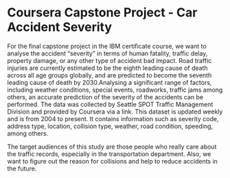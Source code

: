 # Coursera Capstone Project - Car Accident Severity

For the final capstone project in the IBM certificate course, we want to analyse the accident “severity” in terms of human fatality, traffic delay, property damage, or any other type of accident bad impact. Road traffic injuries are currently estimated to be the eighth leading cause of death across all age groups globally, and are predicted to become the seventh leading cause of death by 2030.Analysing a significant range of factors, including weather conditions, special events, roadworks, traffic jams among others, an accurate prediction of the severity of the accidents can be performed.
The data was collected by Seattle SPOT Traffic Management Division and provided by Coursera via a link. This dataset is updated weekly and is from 2004 to present. It contains information such as severity code, address type, location, collision type, weather, road condition, speeding, among others.

The target audiences of this study are those people who really care about the traffic records, especially in the transportation department. Also, we want to figure out the reason for collisions and help to reduce accidents in the future.


